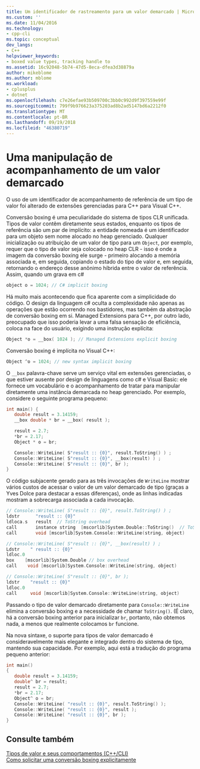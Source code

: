 ```yaml
---
title: Um identificador de rastreamento para um valor demarcado | Microsoft Docs
ms.custom: ''
ms.date: 11/04/2016
ms.technology:
- cpp-cli
ms.topic: conceptual
dev_langs:
- C++
helpviewer_keywords:
- boxed value types, tracking handle to
ms.assetid: 16c92048-5b74-47d5-8eca-dfea3d38879a
author: mikeblome
ms.author: mblome
ms.workload:
- cplusplus
- dotnet
ms.openlocfilehash: c7e26efae93b509700c3bb0c992d9f397559e99f
ms.sourcegitcommit: 799f9b976623a375203ad8b2ad5147bd6a2212f0
ms.translationtype: MT
ms.contentlocale: pt-BR
ms.lasthandoff: 09/19/2018
ms.locfileid: "46380719"
---
```

# <a name="a-tracking-handle-to-a-boxed-value"></a>Uma manipulação de acompanhamento de um valor demarcado

O uso de um identificador de acompanhamento de referência de um tipo de valor foi alterado de extensões gerenciadas para C++ para Visual C++.

Conversão boxing é uma peculiaridade do sistema de tipos CLR unificada. Tipos de valor contêm diretamente seus estados, enquanto os tipos de referência são um par de implícito: a entidade nomeada é um identificador para um objeto sem nome alocado no heap gerenciado. Qualquer inicialização ou atribuição de um valor de tipo para um `Object`, por exemplo, requer que o tipo de valor seja colocado no heap CLR - isso é onde a imagem da conversão boxing ele surge - primeiro alocando a memória associada e, em seguida, copiando o estado do tipo de valor e, em seguida, retornando o endereço desse anônimo híbrida entre o valor de referência. Assim, quando um grava em c#

```cpp
object o = 1024; // C# implicit boxing
```

Há muito mais acontecendo que fica aparente com a simplicidade do código. O design da linguagem c# oculta a complexidade não apenas as operações que estão ocorrendo nos bastidores, mas também da abstração de conversão boxing em si. Managed Extensions para C++, por outro lado, preocupado que isso poderia levar a uma falsa sensação de eficiência, coloca na face do usuário, exigindo uma instrução explícita:

```cpp
Object *o = __box( 1024 ); // Managed Extensions explicit boxing
```

Conversão boxing é implícita no Visual C++:

```cpp
Object ^o = 1024; // new syntax implicit boxing
```

O `__box` palavra-chave serve um serviço vital em extensões gerenciadas, o que estiver ausente por design de linguagens como c# e Visual Basic: ele fornece um vocabulário e o acompanhamento de tratar para manipular diretamente uma instância demarcada no heap gerenciado. Por exemplo, considere o seguinte programa pequeno:

```cpp
int main() {
   double result = 3.14159;
   __box double * br = __box( result );

   result = 2.7;
   *br = 2.17;
   Object * o = br;

   Console::WriteLine( S"result :: {0}", result.ToString() ) ;
   Console::WriteLine( S"result :: {0}", __box(result) ) ;
   Console::WriteLine( S"result :: {0}", br );
}
```

O código subjacente gerado para as três invocações de `WriteLine` mostrar vários custos de acessar o valor de um valor demarcado de tipo (graças a Yves Dolce para destacar a essas diferenças), onde as linhas indicadas mostram a sobrecarga associada a cada invocação.

```cpp
// Console::WriteLine( S"result :: {0}", result.ToString() ) ;
ldstr      "result :: {0}"
ldloca.s   result  // ToString overhead
call       instance string  [mscorlib]System.Double::ToString()  // ToString overhead
call       void [mscorlib]System.Console::WriteLine(string, object)

// Console::WriteLine( S"result :: {0}", __box(result) ) ;
Ldstr    " result :: {0}"
ldloc.0
box    [mscorlib]System.Double // box overhead
call    void [mscorlib]System.Console::WriteLine(string, object)

// Console::WriteLine( S"result :: {0}", br );
ldstr    "result :: {0}"
ldloc.0
call     void [mscorlib]System.Console::WriteLine(string, object)
```

Passando o tipo de valor demarcado diretamente para `Console::WriteLine` elimina a conversão boxing e a necessidade de chamar `ToString()`. (É claro, há a conversão boxing anterior para inicializar `br`, portanto, não obtemos nada, a menos que realmente colocamos `br` funcione.

Na nova sintaxe, o suporte para tipos de valor demarcado é consideravelmente mais elegante e integrado dentro do sistema de tipo, mantendo sua capacidade. Por exemplo, aqui está a tradução do programa pequeno anterior:

```cpp
int main()
{
   double result = 3.14159;
   double^ br = result;
   result = 2.7;
   *br = 2.17;
   Object^ o = br;
   Console::WriteLine( "result :: {0}", result.ToString() );
   Console::WriteLine( "result :: {0}", result );
   Console::WriteLine( "result :: {0}", br );
}
```

## <a name="see-also"></a>Consulte também

[Tipos de valor e seus comportamentos (C++/CLI)](../dotnet/value-types-and-their-behaviors-cpp-cli.md)<br/>
[Como solicitar uma conversão boxing explicitamente](../dotnet/how-to-explicitly-request-boxing.md)